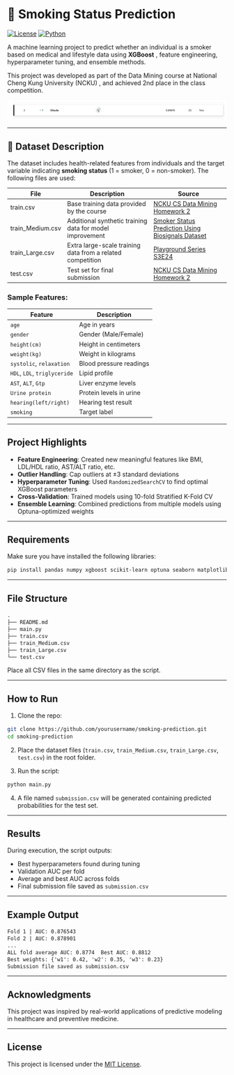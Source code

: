 # 🚬 Smoking Status Prediction

[![License](https://img.shields.io/badge/license-MIT-blue.svg)](LICENSE)
[![Python](https://img.shields.io/badge/python-3.8%2B-brightgreen.svg)](#)

A machine learning project to predict whether an individual is a smoker based on medical and lifestyle data using **XGBoost** , feature engineering, hyperparameter tuning, and ensemble methods.

This project was developed as part of the Data Mining course at National Cheng Kung University (NCKU) , and achieved 2nd place in the class competition.

![Leaderboard](/Private_leaderboard.png)

---

## 📁 Dataset Description

The dataset includes health-related features from individuals and the target variable indicating **smoking status** (1 = smoker, 0 = non-smoker). The following files are used:

|File|	Description|	Source|
|--|--|--|
|train.csv|	Base training data provided by the course|	[NCKU CS Data Mining Homework 2](https://www.kaggle.com/competitions/ncku-cs-data-mining-homework-2/data)|
|train_Medium.csv|	Additional synthetic training data for model improvement|	[Smoker Status Prediction Using Biosignals Dataset](https://www.kaggle.com/datasets/gauravduttakiit/smoker-status-prediction-using-biosignals)|
|train_Large.csv|	Extra large-scale training data from a related competition|	[Playground Series S3E24](https://www.kaggle.com/c/playground-series-s3e24/data)|
|test.csv|	Test set for final submission|	[NCKU CS Data Mining Homework 2](https://www.kaggle.com/competitions/ncku-cs-data-mining-homework-2/data)|

### Sample Features:
| Feature | Description |
|--------|-------------|
| `age` | Age in years |
| `gender` | Gender (Male/Female) |
| `height(cm)` | Height in centimeters |
| `weight(kg)` | Weight in kilograms |
| `systolic`, `relaxation` | Blood pressure readings |
| `HDL`, `LDL`, `triglyceride` | Lipid profile |
| `AST`, `ALT`, `Gtp` | Liver enzyme levels |
| `Urine protein` | Protein levels in urine |
| `hearing(left/right)` | Hearing test result |
| `smoking` | Target label |

---

## Project Highlights

- **Feature Engineering**: Created new meaningful features like BMI, LDL/HDL ratio, AST/ALT ratio, etc.
- **Outlier Handling**: Cap outliers at ±3 standard deviations
- **Hyperparameter Tuning**: Used `RandomizedSearchCV` to find optimal XGBoost parameters
- **Cross-Validation**: Trained models using 10-fold Stratified K-Fold CV
- **Ensemble Learning**: Combined predictions from multiple models using Optuna-optimized weights

---

## Requirements

Make sure you have installed the following libraries:

```bash
pip install pandas numpy xgboost scikit-learn optuna seaborn matplotlib
```

---

## File Structure

```
.
├── README.md
├── main.py
├── train.csv
├── train_Medium.csv
├── train_Large.csv
└── test.csv
```

Place all CSV files in the same directory as the script.

---

## How to Run

1. Clone the repo:

```bash
git clone https://github.com/yourusername/smoking-prediction.git
cd smoking-prediction
```

2. Place the dataset files (`train.csv`, `train_Medium.csv`, `train_Large.csv`, `test.csv`) in the root folder.

3. Run the script:

```bash
python main.py
```

4. A file named `submission.csv` will be generated containing predicted probabilities for the test set.

---

## Results

During execution, the script outputs:

- Best hyperparameters found during tuning
- Validation AUC per fold
- Average and best AUC across folds
- Final submission file saved as `submission.csv`

---

## Example Output

```
Fold 1 | AUC: 0.876543
Fold 2 | AUC: 0.878901
...
ALL fold average AUC: 0.8774  Best AUC: 0.8812
Best weights: {'w1': 0.42, 'w2': 0.35, 'w3': 0.23}
Submission file saved as submission.csv
```

---

## Acknowledgments

This project was inspired by real-world applications of predictive modeling in healthcare and preventive medicine.

---

## License

This project is licensed under the [MIT License](LICENSE).
